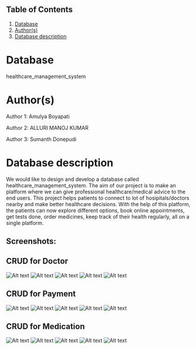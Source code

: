 ## Table of Contents
1. [Database](#database)
1. [Author(s)](#author)
1. [Database description](#description)

# Database
healthcare_management_system

# Author(s)
Author 1: Amulya Boyapati

Author 2: ALLURI MANOJ KUMAR

Author 3: Sumanth Donepudi

# Database description
We would like to design and develop a database called healthcare_management_system. The aim of our project is to make an platform where we can give professional healthcare/medical advice to the end users. This project helps patients to connect to lot of hosipitals/doctors nearby and make better healthcare decisions. With the help of this platform, the patients can now explore different options, book online appointments, get tests done, order medicines, keep track of their health regularly, all on a single platform.



## Screenshots:

## CRUD for Doctor
![Alt text](/screenshots/DoctorEntity.png?raw=true)
![Alt text](/screenshots/DoctorCreate.png?raw=true)
![Alt text](/screenshots/DoctorRead.png?raw=true)
![Alt text](/screenshots/UpdateDoctor.png?raw=true)
![Alt text](/screenshots/DoctorDelete.png?raw=true)

## CRUD for Payment
![Alt text](/screenshots/PaymentEntity.png?raw=true)
![Alt text](/screenshots/PaymentCreate.png?raw=true)
![Alt text](/screenshots/PaymentRead.png?raw=true)
![Alt text](/screenshots/PaymentUpdate.png?raw=true)
![Alt text](/screenshots/PaymentDelete.png?raw=true)

## CRUD for Medication
![Alt text](/screenshots/MedicationEntity.png?raw=true)
![Alt text](/screenshots/MedicationCreate.png?raw=true)
![Alt text](/screenshots/MedicationRead.png?raw=true)
![Alt text](/screenshots/MedicationUpdate.png?raw=true)
![Alt text](/screenshots/MedicationDelete.png?raw=true)

